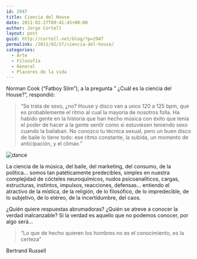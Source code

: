 ```yaml
---
id: 2947
title: Ciencia del House
date: 2011-02-27T09:41:45+00:00
author: Jorge Cortell
layout: post
guid: http://cortell.net/blog/?p=2947
permalink: /2011/02/27/ciencia-del-house/
categories:
  - Arte
  - Filosofí­a
  - General
  - Placeres de la vida
---
```

Norman Cook (&#8220;Fatboy Slim&#8221;), a la pregunta &#8221; ¿Cuál es la ciencia del House?&#8221;, respondió:

> &#8220;Se trata de sexo, ¿no? House y disco van a unos 120 a 125 bpm, que es probablemente el ritmo al cual la mayoría de nosotros folla. Ha habido gente en la historia que han hecho música con éxito que tenía el poder de hacer a la gente sentir como si estuviesen teniendo sexo cuando la bailaban. No conozco tu técnica sexual, pero un buen disco de baile lo tiene todo: ese ritmo constante, la subida, un momento de anticipación, y el climax.&#8221;

<img class="aligncenter" src="http://www.arteyfotografia.com.ar/contenido/objetos/11/18/53/1118533c7050e587f3f495756cdf6faacbd89b70/mini_500_6022_1235941916328457.jpg" alt="dance" />
  
La ciencia de la música, del baile, del marketing, del consumo, de la política&#8230; somos tan patéticamente predecibles, simples en nuestra complejidad de cócteles neuroquímicos, nudos psicoanalíticos, cargas, estructuras, instintos, impulsos, reacciones, defensas&#8230; entiendo el atractivo de la mística, de la religión, de lo filosófico, de lo impredecible, de lo subjetivo, de lo etéreo, de la incertidumbre, del caos.

¿Quién quiere respuestas abrumadoras? ¿Quién se atreve a conocer la verdad inalcanzable? Si la verdad es aquello que no podemos conocer, por algo será&#8230;

> “Lo que de hecho quieren los hombres no es el conocimiento, es la certeza”

Bertrand Russell
